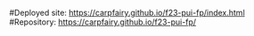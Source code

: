 #Deployed site: https://carpfairy.github.io/f23-pui-fp/index.html
#Repository: https://carpfairy.github.io/f23-pui-fp/
